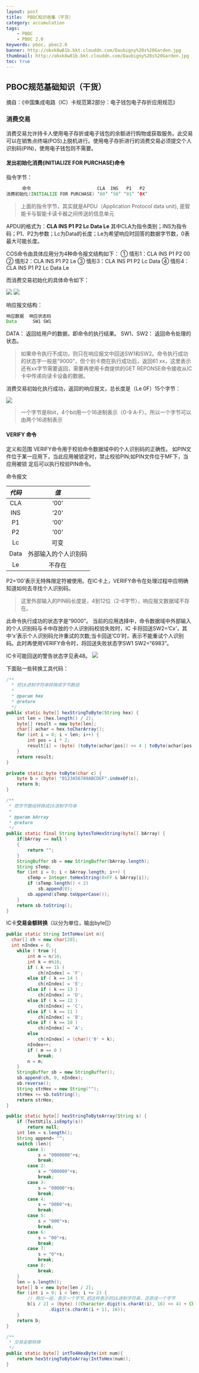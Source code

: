 ```yaml
---
layout: post
title:  PBOC知识收集（干货）
category: accumulation
tags:
    - PBOC
    - PBOC 2.0
keywords: pboc, pboc2.0
banner: http://obxk8w81b.bkt.clouddn.com/Daubigny%20s%20Garden.jpg
thumbnail: http://obxk8w81b.bkt.clouddn.com/Daubigny%20s%20Garden.jpg
toc: true
---
```


## PBOC规范基础知识（干货）
摘自：《中国集成电路（IC）卡规范第2部分：电子钱包电子存折应用规范》
### 消费交易
消费交易允许持卡人使用电子存折或电子钱包的余额进行购物或获取服务。此交易可以在销售点终端(POS)上脱机进行。使用电子存折进行的消费交易必须提交个人识别码(PIN)，使用电子钱包则不需要。

#### 发出初始化消费(INITIALIZE FOR PURCHASE)命令
指令字节：
~~~ Java
      命令                         CLA  INS   P1   P2
消费初始化(INITIALIZE FOR PURCHASE) ‘80’ ‘50’ ‘01’ ‘0X’
~~~
> 上面的指令字节，其实就是APDU（Application Protocol data unit), 是智能卡与智能卡读卡器之间传送的信息单元

<!--more-->
APDU的格式为：**CLA    INS  P1  P2  Lc  Data  Le**
其中CLA为指令类别；INS为指令码；P1、P2为参数；Lc为Data的长度；Le为希望响应时回答的数据字节数，0表最大可能长度。

COS命令由具体应用分为4种命令报文结构如下：
① 情形1：CLA INS P1 P2 00
② 情形2：CLA INS P1 P2 Le
③ 情形3：CLA INS P1 P2 Lc Data
④ 情形4：CLA INS P1 P2 Lc Data Le

而消费交易初始化的具体命令如下：

![](/images/blogimages/2017/Initialize_for_purchase.png)
![](/images/blogimages/2017/Initialize_for_purchase_data.png)


响应报文结构：
~~~ Java
响应数据  响应状态码
Data      SW1 SW1
~~~
DATA： 返回给用户的数据，即命令的执行结果。
SW1、SW2： 返回命令处理的状态。
> 如果命令执行不成功，则只在响应报文中回送SW1和SW2。命令执行成功的状态字一般是“9000”，但个别卡商在执行成功后，返回61 xx，这里表示还有xx字节需要返回，需要再使用卡商提供的GET REPONSE命令接收从IC卡中传递向读卡设备的数据。

消费交易初始化执行成功，返回的响应报文，总长度是（Le 0F）15个字节：

![](/images/blogimages/2017/Initialize_for_purchase_responce.png)

> 一个字节是8bit，4个bit用一个16进制表示（0-9 A-F）。所以一个字节可以由两个16进制表示

#### VERIFY 命令
定义和范围
VERIFY命令用于校验命令数据域中的个人识别码的正确性。
如PIN文件位于某一应用下，当此应用被锁定时，禁止校验PIN;如PIN文件位于MF下，当应用被锁 定后可以执行校验PIN命令。

命令报文

|*代码*|*值*|
|:--------:|:-------:|
|CLA|‘00’|
|INS|‘20’|
|P1|‘00’|
|P2|‘00’|
|Lc|可变|
|Data|外部输入的个人识别码|
|Le|不存在|

P2=’00’表示无特殊限定符被使用。在IC卡上，VERIFY命令在处理过程中应明确知道如何去寻找个人识别码。
> 这里外部输入的PIN码长度是，4到12位（2-6字节），响应报文数据域不存在。

此命令执行成功的状态字是“9000”。
当前的应用选择中，命令数据域中外部输入的个人识别码与卡中存放的个人识别码校验失败时，IC 卡将回送SW2=’Cx’，其中’x’表示个人识别码允许重试的次数;当卡回送’C0’时，表示不能重试个人识别 码。此时再使用VERIFY命令时，将回送失败状态字SW1 SW2=“6983”。

IC卡可能回送的警告状态字见表48。
![](/images/blogimages/2017/pin_verify.png)


下面贴一些转换工具代码：
~~~ Java
/**
  * 把16进制字符串转换成字节数组
  *
  * @param hex
  * @return
  */
public static byte[] hexStringToByte(String hex) {
    int len = (hex.length() / 2);
    byte[] result = new byte[len];
    char[] achar = hex.toCharArray();
    for (int i = 0; i < len; i++) {
        int pos = i * 2;
        result[i] = (byte) (toByte(achar[pos]) << 4 | toByte(achar[pos + 1]));
    }
    return result;
}

private static byte toByte(char c) {
    byte b = (byte) "0123456789ABCDEF".indexOf(c);
    return b;
}

/**
 * 把字节数组转换成16进制字符串
 *
 * @param bArray
 * @return
 */
public static final String bytesToHexString(byte[] bArray) {
    if(bArray == null )
    {
        return "";
    }
    StringBuffer sb = new StringBuffer(bArray.length);
    String sTemp;
    for (int i = 0; i < bArray.length; i++) {
        sTemp = Integer.toHexString(0xFF & bArray[i]);
        if (sTemp.length() < 2)
            sb.append(0);
        sb.append(sTemp.toUpperCase());
    }
    return sb.toString();
}
~~~

IC卡**交易金额转换**（以分为单位，输出byte[]）
~~~ Java
public static String IntToHex(int n){
  char[] ch = new char[20];
  int nIndex = 0;
    while ( true ){
        int m = n/16;
        int k = n%16;
        if ( k == 15 )
            ch[nIndex] = 'F';
        else if ( k == 14 )
            ch[nIndex] = 'E';
        else if ( k == 13 )
            ch[nIndex] = 'D';
        else if ( k == 12 )
            ch[nIndex] = 'C';
        else if ( k == 11 )
            ch[nIndex] = 'B';
        else if ( k == 10 )
            ch[nIndex] = 'A';
        else
            ch[nIndex] = (char)('0' + k);
        nIndex++;
        if ( m == 0 )
            break;
        n = m;
    }
    StringBuffer sb = new StringBuffer();
    sb.append(ch, 0, nIndex);
    sb.reverse();
    String strHex = new String("");
    strHex += sb.toString();
    return strHex;
}

public static byte[] hexStringToByteArray(String s) {
    if (TextUtils.isEmpty(s))
        return null;
    int len = s.length();
    String append= "";
    switch (len){
        case 1:
            s = "0000000"+s;
            break;
        case 2:
            s = "000000"+s;
            break;
        case 3:
            s = "00000"+s;
            break;
        case 4:
            s = "0000"+s;
            break;
        case 5:
            s = "000"+s;
            break;
        case 6:
            s = "00"+s;
            break;
        case 7:
            s = "0"+s;
            break;
        case 8:
            break;
    }
    len = s.length();
    byte[] b = new byte[len / 2];
    for (int i = 0; i < len; i += 2) {
        // 两位一组，表示一个字节,把这样表示的16进制字符串，还原成一个字节
        b[i / 2] = (byte) ((Character.digit(s.charAt(i), 16) << 4) + Character
                .digit(s.charAt(i + 1), 16));
    }
    return b;
}

/**
 * 交易金额转换
 */
public static byte[] intTo4HexByte(int num){
    return hexStringToByteArray(IntToHex(num));
}
~~~
